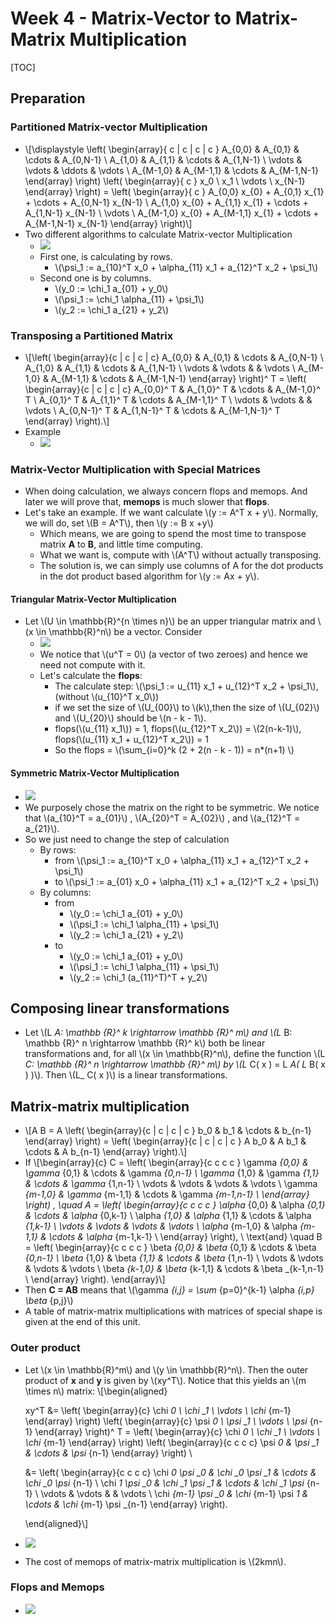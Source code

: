 # Week 4 - Matrix-Vector to Matrix-Matrix Multiplication

\[TOC\]

## Preparation

### Partitioned Matrix-vector Multiplication

* \\[\displaystyle \left\( \begin{array}{ c \| c \| c \| c } A_{0,0} & A_{0,1} & \cdots & A_{0,N-1} \ A_{1,0} & A_{1,1} & \cdots & A_{1,N-1} \ \vdots & \vdots & \ddots & \vdots \ A_{M-1,0} & A_{M-1,1} & \cdots & A_{M-1,N-1} \end{array} \right\) \left\( \begin{array}{ c } x\_0 \ x\_1 \ \vdots \ x_{N-1} \end{array} \right\) = \left\( \begin{array}{ c } A_{0,0} x_{0} + A_{0,1} x_{1} + \cdots + A_{0,N-1} x_{N-1} \ A_{1,0} x_{0} + A_{1,1} x_{1} + \cdots + A_{1,N-1} x_{N-1} \ \vdots \ A_{M-1,0} x_{0} + A_{M-1,1} x_{1} + \cdots + A_{M-1,N-1} x_{N-1} \end{array} \right\)\\]
* Two different algorithms to calculate Matrix-vector Multiplication
  * ![](../.gitbook/assets/15135850465955.png)
  * First one, is calculating by rows.
    * \\(\psi_1 := a_{10}^T x_0 + \alpha_{11} x_1 + a_{12}^T x\_2 + \psi\_1\\)
  * Second one is by columns.
    * \\(y_0 := \chi\_1 a_{01} + y\_0\\)
    * \\(\psi_1 := \chi\_1 \alpha_{11} + \psi\_1\\)
    * \\(y_2 := \chi\_1 a_{21} + y\_2\\)

### Transposing a Partitioned Matrix

* \\[\left\( \begin{array}{c \| c \| c \| c} A_{0,0} & A_{0,1} & \cdots & A_{0,N-1} \ A_{1,0} & A_{1,1} & \cdots & A_{1,N-1} \ \vdots & \vdots & & \vdots \ A_{M-1,0} & A_{M-1,1} & \cdots & A_{M-1,N-1} \end{array} \right\)^ T = \left\( \begin{array}{c \| c \| c \| c} A_{0,0}^ T & A_{1,0}^ T & \cdots & A_{M-1,0}^ T \ A_{0,1}^ T & A_{1,1}^ T & \cdots & A_{M-1,1}^ T \ \vdots & \vdots & & \vdots \ A_{0,N-1}^ T & A_{1,N-1}^ T & \cdots & A_{M-1,N-1}^ T \end{array} \right\).\\]
* Example
  * ![](../.gitbook/assets/15135847876743.jpg)

### Matrix-Vector Multiplication with Special Matrices

* When doing calculation, we always concern flops and memops. And later we will prove that, **memops** is much slower that **flops**.
* Let's take an example. If we want calculate \\(y := A^T x + y\\). Normally, we will do, set \\(B = A^T\\), then \\(y := B x +y\\)
  * Which means, we are going to spend the most time to transpose matrix **A** to **B**, and little time computing.
  * What we want is, compute with \\(A^T\\) without actually transposing.
  * The solution is, we can simply use columns of A for the dot products in the dot product based algorithm for \\(y := Ax + y\\).

#### Triangular Matrix-Vector Multiplication

* Let \\(U \in \mathbb{R}^{n \times n}\\) be an upper triangular matrix and \\(x \in \mathbb{R}^n\\) be a vector. Consider
  * ![](../.gitbook/assets/15135903112429.jpg)
  * We notice that \\(u^T = 0\\) \(a vector of two zeroes\) and hence we need not compute with it.
  * Let's calculate the **flops**:
    * The calculate step: \\(\psi_1 := u_{11} x_1 + u_{12}^T x_2 + \psi\_1\\), \(without \\(u_{10}^T x\_0\\)\)
    * if we set the size of \\(U_{00}\\) to \\(k\\),then the size of \\(U_{02}\\) and \\(U\_{20}\\) should be \\(n - k - 1\\).
    * flops\(\\(u_{11} x\_1\\)\) = 1, flops\(\\(u_{12}^T x_2\\)\) = \\(2\(n-k-1\)\\), flops\(\\(u_{11} x_1 + u_{12}^T x\_2\\)\) = 1
    * So the flops = \\(\sum\_{i=0}^k \(2 + 2\(n - k - 1\)\) = n\*\(n+1\) \\)

#### Symmetric Matrix-Vector Multiplication

* ![](../.gitbook/assets/15136459114869.jpg)
* We purposely chose the matrix on the right to be symmetric. We notice that \\(a_{10}^T = a_{01}\\) , \\(A_{20}^T = A_{02}\\) , and \\(a_{12}^T = a_{21}\\).
* So we just need to change the step of calculation
  * By rows:
    * from \\(\psi_1 := a_{10}^T x_0 + \alpha_{11} x_1 + a_{12}^T x\_2 + \psi\_1\\) 
    * to \\(\psi_1 := a_{01} x_0 + \alpha_{11} x_1 + a_{12}^T x\_2 + \psi\_1\\)
  * By columns:
    * from 
      * \\(y_0 := \chi\_1 a_{01} + y\_0\\)
      * \\(\psi_1 := \chi\_1 \alpha_{11} + \psi\_1\\)
      * \\(y_2 := \chi\_1 a_{21} + y\_2\\)
    * to
      * \\(y_0 := \chi\_1 a_{01} + y\_0\\)
      * \\(\psi_1 := \chi\_1 \alpha_{11} + \psi\_1\\)
      * \\(y_2 := \chi\_1 \(a_{11}^T\)^T + y\_2\\) 

## Composing linear transformations

* Let \\(L _A: \mathbb {R}^ k \rightarrow \mathbb {R}^ m\\) and \\(L_ B: \mathbb {R}^ n \rightarrow \mathbb {R}^ k\\) both be linear transformations and, for all \\(x \in \mathbb{R}^n\\), define the function \\(L _C: \mathbb {R}^ n \rightarrow \mathbb {R}^ m\\) by \\(L_ C\( x \) = L _A\( L_ B\( x \) \)\\). Then \\(L\_ C\( x \)\\) is a linear transformations.

## Matrix-matrix multiplication

* \\[A B = A \left\( \begin{array}{c \| c \| c \| c } b_0 &  b\_1 &  \cdots &  b_{n-1} \end{array} \right\) = \left\( \begin{array}{c \| c \| c \| c } A b_0 &  A b\_1 &  \cdots &  A b_{n-1} \end{array} \right\).\\]
* If \\[\begin{array}{c} C = \left\( \begin{array}{c c c c } \gamma _{0,0} &  \gamma_ {0,1} &  \cdots &  \gamma _{0,n-1} \ \gamma_ {1,0} &  \gamma _{1,1} &  \cdots &  \gamma_ {1,n-1} \ \vdots &  \vdots &  \vdots &  \vdots \ \gamma _{m-1,0} &  \gamma_ {m-1,1} &  \cdots &  \gamma _{m-1,n-1} \ \end{array} \right\) , \quad A = \left\( \begin{array}{c c c c } \alpha_ {0,0} &  \alpha _{0,1} &  \cdots &  \alpha_ {0,k-1} \ \alpha _{1,0} &  \alpha_ {1,1} &  \cdots &  \alpha _{1,k-1} \ \vdots &  \vdots &  \vdots &  \vdots \ \alpha_ {m-1,0} &  \alpha _{m-1,1} &  \cdots &  \alpha_ {m-1,k-1} \ \end{array} \right\), \ \text{and} \quad B = \left\( \begin{array}{c c c c } \beta _{0,0} &  \beta_ {0,1} &  \cdots &  \beta _{0,n-1} \ \beta_ {1,0} &  \beta _{1,1} &  \cdots &  \beta_ {1,n-1} \ \vdots &  \vdots &  \vdots &  \vdots \ \beta _{k-1,0} &  \beta_ {k-1,1} &  \cdots &  \beta \_{k-1,n-1} \ \end{array} \right\). \end{array}\\]
* Then **C = AB** means that \\(\gamma _{i,j} = \sum_ {p=0}^{k-1} \alpha _{i,p} \beta_ {p,j}\\)
* A table of matrix-matrix multiplications with matrices of special shape is given at the end of this unit.

### Outer product

* Let \\(x \in \mathbb{R}^m\\) and \\(y \in \mathbb{R}^n\\). Then the outer product of **x** and **y** is given by \\(xy^T\\). Notice that this yields an \\(m \times n\\) matrix: \\[\begin{aligned}

    xy^T &= \left\( \begin{array}{c} \chi _0 \ \chi \_1 \ \vdots \ \chi_ {m-1} \end{array} \right\) \left\( \begin{array}{c} \psi _0 \ \psi \_1 \ \vdots \ \psi_ {n-1} \end{array} \right\)^ T = \left\( \begin{array}{c} \chi _0 \ \chi \_1 \ \vdots \ \chi_ {m-1} \end{array} \right\) \left\( \begin{array}{c c c c} \psi _0 &  \psi \_1 &  \cdots &  \psi_ {n-1} \end{array} \right\) \

    &= \left\( \begin{array}{c c c c} \chi _0 \psi \_0 &  \chi \_0 \psi \_1 &  \cdots &  \chi \_0 \psi_ {n-1} \ \chi _1 \psi \_0 &  \chi \_1 \psi \_1 &  \cdots &  \chi \_1 \psi_ {n-1} \ \vdots &  \vdots & &  \vdots \ \chi _{m-1} \psi \_0 &  \chi_ {m-1} \psi _1 &  \cdots &  \chi_ {m-1} \psi \_{n-1} \end{array} \right\).

     \end{aligned}\\]

* ![](../.gitbook/assets/15135832658388.jpg)
* The cost of memops of matrix-matrix multiplication is \\(2kmn\\).

### Flops and Memops

* ![](../.gitbook/assets/15136529506851.jpg)

